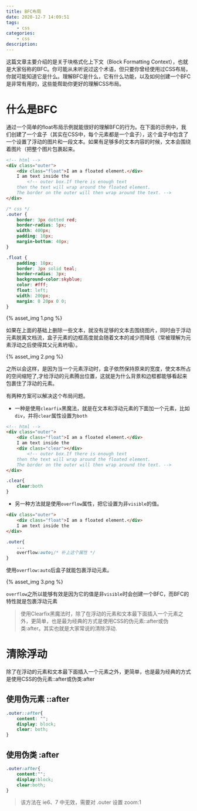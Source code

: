 ```yaml
---
title: BFC布局
date: 2020-12-7 14:09:51
tags:
    - css
categories:
    - css
description:
---
```


这篇文章主要介绍的是关于块格式化上下文（Block Formatting Context），也就是大家俗称的BFC。你可能从未听说过这个术语，但只要你曾经使用过CSS布局，你就可能知道它是什么。理解BFC是什么，它有什么功能，以及如何创建一个BFC是非常有用的，这些能帮助你更好的理解CSS布局。

<!-- more -->

# 什么是BFC

通过一个简单的float布局示例就能很好的理解BFC的行为。在下面的示例中，我们创建了一个盒子（其实在CSS中，每个元素都是一个盒子），这个盒子中包含了一个设置了浮动的图片和一段文本。如果有足够多的文本内容的时候，文本会围绕着图片（把整个图片包裹起来。

```html
<!-- html -->
<div class="outer">
    <div class="float">I am a floated element.</div>
    I am text inside the
        <!-- outer box.If there is enough text 
    then the text will wrap around the floated element.
    The border on the outer will then wrap around the text. -->
</div>
```

```css
/* css */
.outer {
    border: 3px dotted red;
    border-radius: 5px;
    width: 400px;
    padding: 10px;
    margin-bottom: 40px;
}

.float {
    padding: 10px;
    border: 3px solid teal;
    border-radius: 3px;
    background-color:skyblue;
    color: #fff;
    float: left;
    width: 200px;
    margin: 0 20px 0 0;
}
```

{% asset_img 1.png  %}

如果在上面的基础上删除一些文本，就没有足够的文本去围绕图片，同时由于浮动元素脱离文档流，盒子元素的边框高度就会随着文本的减少而降低（常被理解为元素浮动之后使得其父元素坍塌）。

{% asset_img 2.png  %}

之所以会这样，是因为当一个元素浮动时，盒子依然保持原来的宽度，使文本所占的空间缩短了,才给浮动的元素腾出位置，这就是为什么背景和边框都能够看起来包裹住了浮动的元素。

有两种方案可以解决这个布局问题。
- 一种是使用`clearfix`黑魔法，就是在文本和浮动元素的下面加一个元素，比如`div`，并将`clear`属性设置为`both`

```html
<!-- html -->
<div class="outer">
    <div class="float">I am a floated element.</div>
    I am text inside the
    <div class="clear"></div>
        <!-- outer box.If there is enough text 
    then the text will wrap around the floated element.
    The border on the outer will then wrap around the text. -->
</div>
```
```css
.clear{
    clear:both
}
```


- 另一种方法就是使用`overflow`属性，把它设置为非`visible`的值。

```html
<div class="outer">
    <div class="float">I am a floated element.</div>
    I am text inside the
</div>
```
```css
.outer{
    ...
    overflow:auto;/* 补上这个属性 */
}
```
使用`overflow:auto`后盒子就能包裹浮动元素。

{% asset_img 3.png  %}

`overflow`之所以能够有效是因为它的值是非`visible`时会创建一个BFC，而BFC的特性就是包裹浮动元素

> 使用Clearfix黑魔法时，除了在浮动的元素和文本最下面插入一个元素之外，更简单，也是最为经典的方式是使用CSS的伪元素::after或伪类:after。其实也就是大家常说的清除浮动.

# 清除浮动

除了在浮动的元素和文本最下面插入一个元素之外，更简单，也是最为经典的方式是使用CSS的伪元素::after或伪类:after

## 使用伪元素 ::after

```css
.outer::after{
    content: "";
    display: block;
    clear: both;
}
```

## 使用伪类 :after

```css
.outer:after{
    content:"";
    display:block;
    clear:both;
}
```
> 该方法在 ie6、7 中无效，需要对 .outer 设置 zoom:1












<!-- markdownlint-disable MD041 MD002--> 